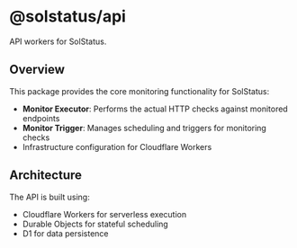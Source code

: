 # @solstatus/api

API workers for SolStatus.

## Overview

This package provides the core monitoring functionality for SolStatus:

- **Monitor Executor**: Performs the actual HTTP checks against monitored endpoints
- **Monitor Trigger**: Manages scheduling and triggers for monitoring checks
- Infrastructure configuration for Cloudflare Workers

## Architecture

The API is built using:
- Cloudflare Workers for serverless execution
- Durable Objects for stateful scheduling
- D1 for data persistence
